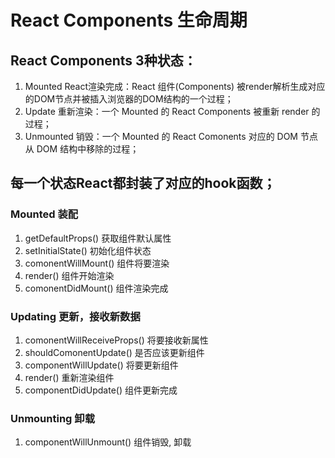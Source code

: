 # React Components 生命周期
## React Components 3种状态：
1. Mounted React渲染完成：React 组件(Components) 被render解析生成对应的DOM节点并被插入浏览器的DOM结构的一个过程；
2. Update 重新渲染：一个 Mounted 的 React Components 被重新 render 的过程；
3. Unmounted 销毁：一个 Mounted 的 React Comonents 对应的 DOM 节点 从 DOM 结构中移除的过程；
## 每一个状态React都封装了对应的hook函数；
### Mounted 装配
1. getDefaultProps() 获取组件默认属性
1. setInitialState() 初始化组件状态
2. comonentWillMount() 组件将要渲染
3. render() 组件开始渲染
4. comonentDidMount() 组件渲染完成
### Updating 更新，接收新数据
1. comonentWillReceiveProps() 将要接收新属性
2. shouldComonentUpdate() 是否应该更新组件
3. componentWillUpdate() 将要更新组件
4. render() 重新渲染组件
5. componentDidUpdate() 组件更新完成

### Unmounting 卸载
1. componentWillUnmount() 组件销毁, 卸载
